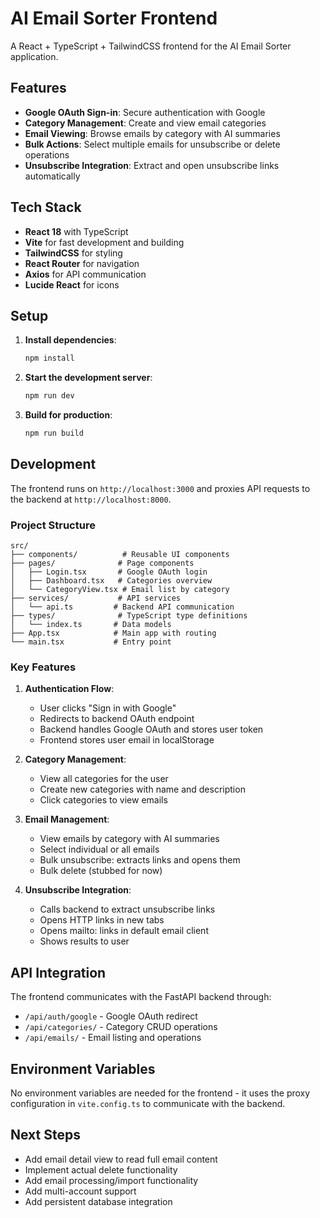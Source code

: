 # AI Email Sorter Frontend

A React + TypeScript + TailwindCSS frontend for the AI Email Sorter application.

## Features

- **Google OAuth Sign-in**: Secure authentication with Google
- **Category Management**: Create and view email categories
- **Email Viewing**: Browse emails by category with AI summaries
- **Bulk Actions**: Select multiple emails for unsubscribe or delete operations
- **Unsubscribe Integration**: Extract and open unsubscribe links automatically

## Tech Stack

- **React 18** with TypeScript
- **Vite** for fast development and building
- **TailwindCSS** for styling
- **React Router** for navigation
- **Axios** for API communication
- **Lucide React** for icons

## Setup

1. **Install dependencies**:
   ```bash
   npm install
   ```

2. **Start the development server**:
   ```bash
   npm run dev
   ```

3. **Build for production**:
   ```bash
   npm run build
   ```

## Development

The frontend runs on `http://localhost:3000` and proxies API requests to the backend at `http://localhost:8000`.

### Project Structure

```
src/
├── components/          # Reusable UI components
├── pages/              # Page components
│   ├── Login.tsx       # Google OAuth login
│   ├── Dashboard.tsx   # Categories overview
│   └── CategoryView.tsx # Email list by category
├── services/           # API services
│   └── api.ts         # Backend API communication
├── types/              # TypeScript type definitions
│   └── index.ts       # Data models
├── App.tsx            # Main app with routing
└── main.tsx           # Entry point
```

### Key Features

1. **Authentication Flow**:
   - User clicks "Sign in with Google"
   - Redirects to backend OAuth endpoint
   - Backend handles Google OAuth and stores user token
   - Frontend stores user email in localStorage

2. **Category Management**:
   - View all categories for the user
   - Create new categories with name and description
   - Click categories to view emails

3. **Email Management**:
   - View emails by category with AI summaries
   - Select individual or all emails
   - Bulk unsubscribe: extracts links and opens them
   - Bulk delete (stubbed for now)

4. **Unsubscribe Integration**:
   - Calls backend to extract unsubscribe links
   - Opens HTTP links in new tabs
   - Opens mailto: links in default email client
   - Shows results to user

## API Integration

The frontend communicates with the FastAPI backend through:

- `/api/auth/google` - Google OAuth redirect
- `/api/categories/` - Category CRUD operations
- `/api/emails/` - Email listing and operations

## Environment Variables

No environment variables are needed for the frontend - it uses the proxy configuration in `vite.config.ts` to communicate with the backend.

## Next Steps

- Add email detail view to read full email content
- Implement actual delete functionality
- Add email processing/import functionality
- Add multi-account support
- Add persistent database integration
